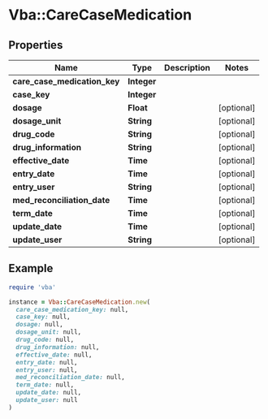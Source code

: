 # Vba::CareCaseMedication

## Properties

| Name | Type | Description | Notes |
| ---- | ---- | ----------- | ----- |
| **care_case_medication_key** | **Integer** |  |  |
| **case_key** | **Integer** |  |  |
| **dosage** | **Float** |  | [optional] |
| **dosage_unit** | **String** |  | [optional] |
| **drug_code** | **String** |  | [optional] |
| **drug_information** | **String** |  | [optional] |
| **effective_date** | **Time** |  | [optional] |
| **entry_date** | **Time** |  | [optional] |
| **entry_user** | **String** |  | [optional] |
| **med_reconciliation_date** | **Time** |  | [optional] |
| **term_date** | **Time** |  | [optional] |
| **update_date** | **Time** |  | [optional] |
| **update_user** | **String** |  | [optional] |

## Example

```ruby
require 'vba'

instance = Vba::CareCaseMedication.new(
  care_case_medication_key: null,
  case_key: null,
  dosage: null,
  dosage_unit: null,
  drug_code: null,
  drug_information: null,
  effective_date: null,
  entry_date: null,
  entry_user: null,
  med_reconciliation_date: null,
  term_date: null,
  update_date: null,
  update_user: null
)
```

